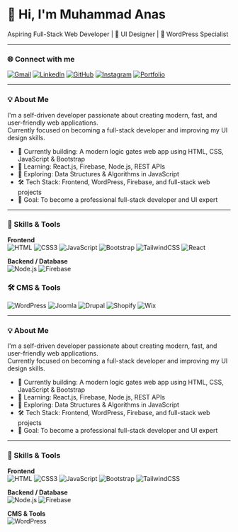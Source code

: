 # 👋 Hi, I'm Muhammad Anas

Aspiring Full-Stack Web Developer | 🎨 UI Designer | 💼 WordPress Specialist

---


### 🌐 Connect with me

[![Gmail](https://img.shields.io/badge/Gmail-D14836?style=for-the-badge&logo=gmail&logoColor=white)](mailto:your-email@gmail.com)
[![LinkedIn](https://img.shields.io/badge/LinkedIn-0A66C2?style=for-the-badge&logo=linkedin&logoColor=white)](https://www.linkedin.com/in/muhammad-anas-3361a632a/)
[![GitHub](https://img.shields.io/badge/GitHub-000000?style=for-the-badge&logo=github&logoColor=white)](https://github.com/anasryk)
[![Instagram](https://img.shields.io/badge/Instagram-E4405F?style=for-the-badge&logo=instagram&logoColor=white)](https://www.instagram.com/ana_s.51/)
[![Portfolio](https://img.shields.io/badge/Portfolio-000000?style=for-the-badge&logo=githubpages&logoColor=white)](anassaleem.vercel.app)

---

### 💡 About Me

I'm a self-driven developer passionate about creating modern, fast, and user-friendly web applications.  
Currently focused on becoming a full-stack developer and improving my UI design skills.

- 🔨 Currently building: A modern logic gates web app using HTML, CSS, JavaScript & Bootstrap
- 🌱 Learning: React.js, Firebase, Node.js, REST APIs
- 🧠 Exploring: Data Structures & Algorithms in JavaScript
- 🛠️ Tech Stack: Frontend, WordPress, Firebase, and full-stack web projects
- 🎯 Goal: To become a professional full-stack developer and UI expert

---

### 🚀 Skills & Tools

**Frontend**  
![HTML](https://img.shields.io/badge/HTML5-E34F26?style=for-the-badge&logo=html5&logoColor=white)
![CSS3](https://img.shields.io/badge/CSS3-1572B6?style=for-the-badge&logo=css3&logoColor=white)
![JavaScript](https://img.shields.io/badge/JavaScript-F7DF1E?style=for-the-badge&logo=javascript&logoColor=black)
![Bootstrap](https://img.shields.io/badge/Bootstrap-7952B3?style=for-the-badge&logo=bootstrap&logoColor=white)
![TailwindCSS](https://img.shields.io/badge/TailwindCSS-38B2AC?style=for-the-badge&logo=tailwind-css)
![React](https://img.shields.io/badge/React-61DAFB?style=for-the-badge&logo=react&logoColor=black)


**Backend / Database**  
![Node.js](https://img.shields.io/badge/Node.js-339933?style=for-the-badge&logo=node.js&logoColor=white)
![Firebase](https://img.shields.io/badge/Firebase-FFCA28?style=for-the-badge&logo=firebase&logoColor=black)

### 🛠️ CMS & Tools

![WordPress](https://img.shields.io/badge/WordPress-21759B?style=for-the-badge&logo=wordpress&logoColor=white)
![Joomla](https://img.shields.io/badge/Joomla-0769ad?style=for-the-badge&logo=joomla&logoColor=white)
![Drupal](https://img.shields.io/badge/Drupal-0077b5?style=for-the-badge&logo=drupal&logoColor=white)
![Shopify](https://img.shields.io/badge/Shopify-95BF47?style=for-the-badge&logo=shopify&logoColor=white)
![Wix](https://img.shields.io/badge/Wix-000000?style=for-the-badge&logo=wix&logoColor=white)


---

### 💡 About Me

I'm a self-driven developer passionate about creating modern, fast, and user-friendly web applications.  
Currently focused on becoming a full-stack developer and improving my UI design skills.

- 🔨 Currently building: A modern logic gates web app using HTML, CSS, JavaScript & Bootstrap
- 🌱 Learning: React.js, Firebase, Node.js, REST APIs
- 🧠 Exploring: Data Structures & Algorithms in JavaScript
- 🛠️ Tech Stack: Frontend, WordPress, Firebase, and full-stack web projects
- 🎯 Goal: To become a professional full-stack developer and UI expert

---

### 🚀 Skills & Tools

**Frontend**  
![HTML](https://img.shields.io/badge/HTML5-E34F26?style=for-the-badge&logo=html5&logoColor=white)
![CSS3](https://img.shields.io/badge/CSS3-1572B6?style=for-the-badge&logo=css3&logoColor=white)
![JavaScript](https://img.shields.io/badge/JavaScript-F7DF1E?style=for-the-badge&logo=javascript&logoColor=black)
![Bootstrap](https://img.shields.io/badge/Bootstrap-7952B3?style=for-the-badge&logo=bootstrap&logoColor=white)
![TailwindCSS](https://img.shields.io/badge/TailwindCSS-38B2AC?style=for-the-badge&logo=tailwind-css)

**Backend / Database**  
![Node.js](https://img.shields.io/badge/Node.js-339933?style=for-the-badge&logo=node.js&logoColor=white)
![Firebase](https://img.shields.io/badge/Firebase-FFCA28?style=for-the-badge&logo=firebase&logoColor=black)

**CMS & Tools**  
![WordPress](https://img.shields.io/badge/WordPress-21759B?style=for-the-badge&logo=wordpress&logoColor=white)
